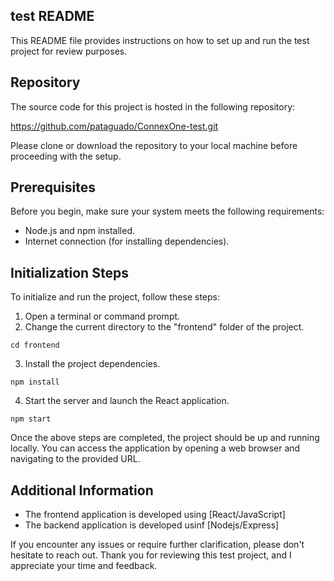 ## test README
This README file provides instructions on how to set up and run the test project for review purposes. 

## Repository
The source code for this project is hosted in the following repository:

https://github.com/pataguado/ConnexOne-test.git

Please clone or download the repository to your local machine before proceeding with the setup.

## Prerequisites
Before you begin, make sure your system meets the following requirements:

- Node.js and npm installed.
- Internet connection (for installing dependencies).

## Initialization Steps
To initialize and run the project, follow these steps:

1. Open a terminal or command prompt.
2. Change the current directory to the "frontend" folder of the project.
```
cd frontend
```
3. Install the project dependencies.
```
npm install
```
4. Start the server and launch the React application.
```
npm start
```
Once the above steps are completed, the project should be up and running locally. You can access the application by opening a web browser and navigating to the provided URL.

## Additional Information
- The frontend application is developed using [React/JavaScript]
- The backend application is developed usinf [Nodejs/Express]
  
If you encounter any issues or require further clarification, please don't hesitate to reach out. Thank you for reviewing this test project, and I appreciate your time and feedback.
